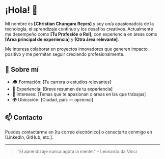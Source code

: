 # ¡Hola! 👋

Mi nombre es **[Christian Chungara Reyes]** y soy un/a apasionado/a de la tecnología, el aprendizaje continuo y los desafíos creativos. Actualmente me desempeño como **[Tu Profesión o Rol]**, con experiencia en áreas como **[Área principal de experiencia]** y **[Otra área relevante]**.

Me interesa colaborar en proyectos innovadores que generen impacto positivo y me permitan seguir creciendo profesionalmente.

## 📌 Sobre mí

- 🎓 Formación: [Tu carrera o estudios relevantes]
- 💼 Experiencia: [Breve resumen de tu experiencia]
- 💬 Intereses: [Temas que te apasionan o áreas en las que trabajas]
- 🌍 Ubicación: [Ciudad, país — opcional]

## 📫 Contacto

Puedes contactarme en [tu correo electrónico] o conectarte conmigo en [LinkedIn, GitHub, etc.].

---

> “El aprendizaje nunca agota la mente.” – Leonardo da Vinci
